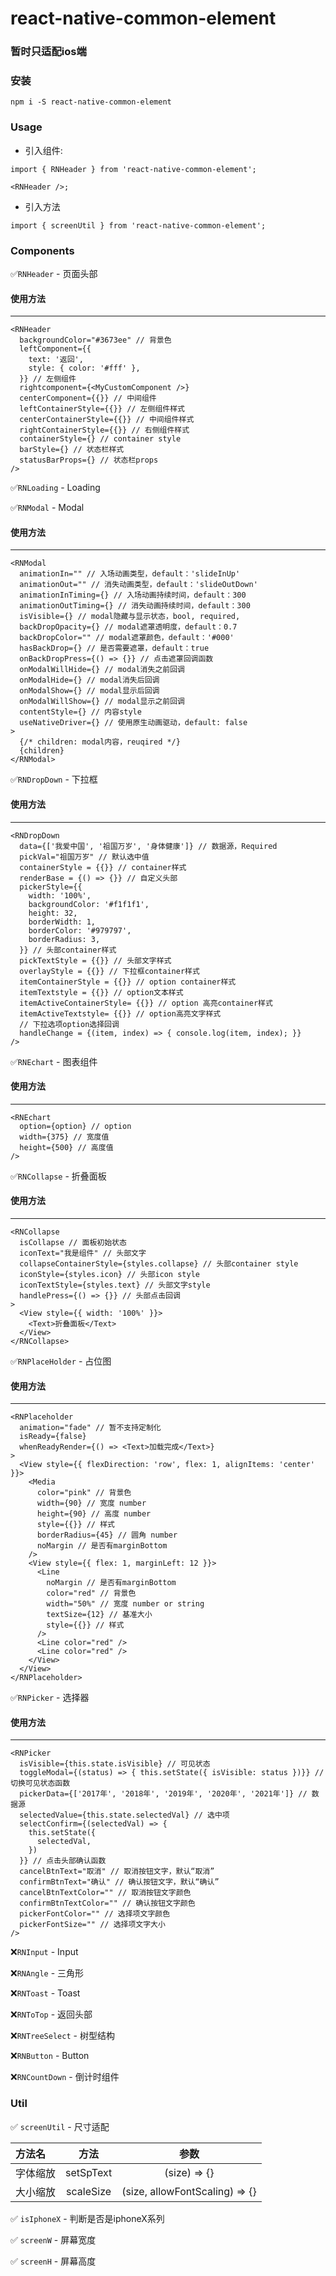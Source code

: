 # react-native-common-element

### 暂时只适配ios端

### 安装
`npm i -S react-native-common-element`

### Usage

- 引入组件:

```
import { RNHeader } from 'react-native-common-element';

<RNHeader />;
```

- 引入方法

`import { screenUtil } from 'react-native-common-element';`

### Components
✅`RNHeader` - 页面头部

#### 使用方法
---
```
<RNHeader
  backgroundColor="#3673ee" // 背景色
  leftComponent={{
    text: '返回',
    style: { color: '#fff' },
  }} // 左侧组件
  rightcomponent={<MyCustomComponent />}
  centerComponent={{}} // 中间组件
  leftContainerStyle={{}} // 左侧组件样式
  centerContainerStyle={{}} // 中间组件样式
  rightContainerStyle={{}} // 右侧组件样式
  containerStyle={} // container style
  barStyle={} // 状态栏样式
  statusBarProps={} // 状态栏props
/>
```

✅`RNLoading` - Loading

✅`RNModal` - Modal

#### 使用方法
---
```
<RNModal
  animationIn="" // 入场动画类型，default：'slideInUp'
  animationOut="" // 消失动画类型，default：'slideOutDown'
  animationInTiming={} // 入场动画持续时间，default：300
  animationOutTiming={} // 消失动画持续时间，default：300
  isVisible={} // modal隐藏与显示状态，bool, required,
  backDropOpacity={} // modal遮罩透明度，default：0.7
  backDropColor="" // modal遮罩颜色，default：'#000'
  hasBackDrop={} // 是否需要遮罩，default：true
  onBackDropPress={() => {}} // 点击遮罩回调函数
  onModalWillHide={} // modal消失之前回调
  onModalHide={} // modal消失后回调
  onModalShow={} // modal显示后回调
  onModalWillShow={} // modal显示之前回调
  contentStyle={} // 内容style
  useNativeDriver={} // 使用原生动画驱动，default: false
>
  {/* children: modal内容，reuqired */}
  {children}
</RNModal>
```

✅`RNDropDown` - 下拉框

#### 使用方法
---
```
<RNDropDown
  data={['我爱中国', '祖国万岁', '身体健康']} // 数据源，Required
  pickVal="祖国万岁" // 默认选中值
  containerStyle = {{}} // container样式
  renderBase = {() => {}} // 自定义头部
  pickerStyle={{
    width: '100%',
    backgroundColor: '#f1f1f1',
    height: 32,
    borderWidth: 1,
    borderColor: '#979797',
    borderRadius: 3,
  }} // 头部container样式
  pickTextStyle = {{}} // 头部文字样式
  overlayStyle = {{}} // 下拉框container样式
  itemContainerStyle = {{}} // option container样式
  itemTextstyle = {{}} // option文本样式
  itemActiveContainerStyle= {{}} // option 高亮container样式
  itemActiveTextstyle= {{}} // option高亮文字样式
  // 下拉选项option选择回调
  handleChange = {(item, index) => { console.log(item, index); }}
/>
```

✅`RNEchart` - 图表组件

#### 使用方法
---
```
<RNEchart
  option={option} // option
  width={375} // 宽度值
  height={500} // 高度值
/>
```

✅`RNCollapse` - 折叠面板

#### 使用方法
---
```
<RNCollapse
  isCollapse // 面板初始状态
  iconText="我是组件" // 头部文字
  collapseContainerStyle={styles.collapse} // 头部container style
  iconStyle={styles.icon} // 头部icon style
  iconTextStyle={styles.text} // 头部文字style
  handlePress={() => {}} // 头部点击回调
>
  <View style={{ width: '100%' }}>
    <Text>折叠面板</Text>
  </View>
</RNCollapse>
```

✅`RNPlaceHolder` - 占位图

#### 使用方法
---
```
<RNPlaceholder
  animation="fade" // 暂不支持定制化
  isReady={false}
  whenReadyRender={() => <Text>加载完成</Text>}
>
  <View style={{ flexDirection: 'row', flex: 1, alignItems: 'center' }}>
    <Media
      color="pink" // 背景色
      width={90} // 宽度 number
      height={90} // 高度 number
      style={{}} // 样式
      borderRadius={45} // 圆角 number
      noMargin // 是否有marginBottom
    />
    <View style={{ flex: 1, marginLeft: 12 }}>
      <Line
        noMargin // 是否有marginBottom
        color="red" // 背景色
        width="50%" // 宽度 number or string
        textSize={12} // 基准大小
        style={{}} // 样式
      />
      <Line color="red" />
      <Line color="red" />
    </View>
  </View>
</RNPlaceholder>
```

✅`RNPicker` - 选择器

#### 使用方法
---
```
<RNPicker
  isVisible={this.state.isVisible} // 可见状态
  toggleModal={(status) => { this.setState({ isVisible: status })}} // 切换可见状态函数
  pickerData={['2017年', '2018年', '2019年', '2020年', '2021年']} // 数据源
  selectedValue={this.state.selectedVal} // 选中项
  selectConfirm={(selectedVal) => {
    this.setState({
      selectedVal,
    })
  }} // 点击头部确认函数
  cancelBtnText="取消" // 取消按钮文字，默认“取消”
  confirmBtnText="确认" // 确认按钮文字，默认“确认”
  cancelBtnTextColor="" // 取消按钮文字颜色
  confirmBtnTextColor="" // 确认按钮文字颜色
  pickerFontColor="" // 选择项文字颜色
  pickerFontSize="" // 选择项文字大小
/>
```

❌`RNInput` - Input

❌`RNAngle` - 三角形

❌`RNToast` - Toast

❌`RNToTop` - 返回头部

❌`RNTreeSelect` - 树型结构

❌`RNButton` - Button

❌`RNCountDown` - 倒计时组件


### Util
✅ `screenUtil` - 尺寸适配

方法名|方法|参数
:-|:-:|:-:
字体缩放|setSpText|(size) => {}
大小缩放|scaleSize|(size, allowFontScaling) => {}


✅ `isIphoneX` - 判断是否是iphoneX系列

✅ `screenW` - 屏幕宽度

✅ `screenH` - 屏幕高度